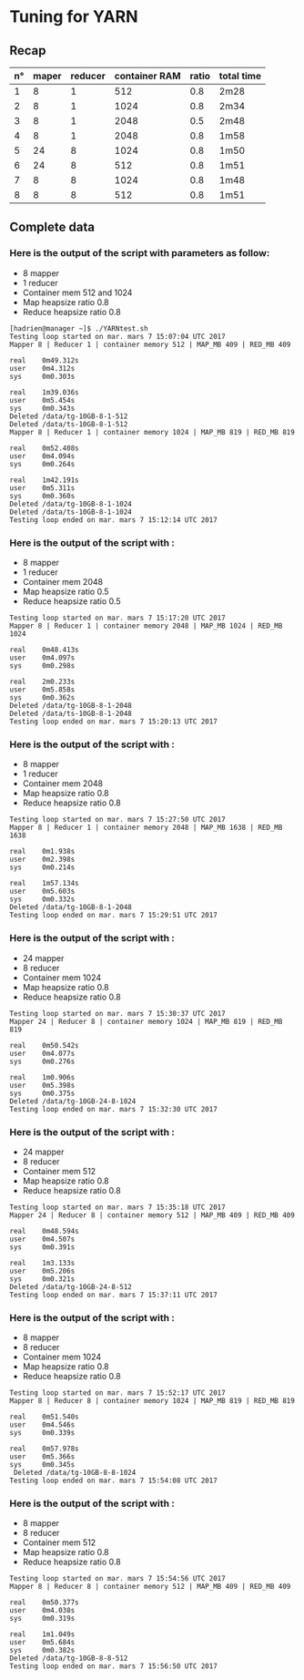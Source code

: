 # Tuning for YARN

## Recap

| n° | maper | reducer | container RAM | ratio | total time  |
|----|-------|---------|---------------|-------|-------------|
|  1 |     8 |       1 |           512 |   0.8 |        2m28 |
|  2 |     8 |       1 |          1024 |   0.8 |        2m34 |
|  3 |     8 |       1 |          2048 |   0.5 |        2m48 |
|  4 |     8 |       1 |          2048 |   0.8 |        1m58 |
|  5 |    24 |       8 |          1024 |   0.8 |        1m50 |
|  6 |    24 |       8 |           512 |   0.8 |        1m51 |
|  7 |     8 |       8 |          1024 |   0.8 |        1m48 |
|  8 |     8 |       8 |           512 |   0.8 |        1m51 |


## Complete data
### Here is the output of the script with parameters as follow:
  - 8 mapper
  - 1 reducer
  - Container mem 512 and 1024
  - Map heapsize ratio 0.8
  - Reduce heapsize ratio 0.8

```
[hadrien@manager ~]$ ./YARNtest.sh
Testing loop started on mar. mars 7 15:07:04 UTC 2017
Mapper 8 | Reducer 1 | container memory 512 | MAP_MB 409 | RED_MB 409

real    0m49.312s
user    0m4.312s
sys     0m0.303s

real    1m39.036s
user    0m5.454s
sys     0m0.343s
Deleted /data/tg-10GB-8-1-512
Deleted /data/ts-10GB-8-1-512
Mapper 8 | Reducer 1 | container memory 1024 | MAP_MB 819 | RED_MB 819

real    0m52.408s
user    0m4.094s
sys     0m0.264s

real    1m42.191s
user    0m5.311s
sys     0m0.360s
Deleted /data/tg-10GB-8-1-1024
Deleted /data/ts-10GB-8-1-1024
Testing loop ended on mar. mars 7 15:12:14 UTC 2017
```

### Here is the output of the script with :
  - 8 mapper
  - 1 reducer
  - Container mem 2048
  - Map heapsize ratio 0.5
  - Reduce heapsize ratio 0.5

```
Testing loop started on mar. mars 7 15:17:20 UTC 2017
Mapper 8 | Reducer 1 | container memory 2048 | MAP_MB 1024 | RED_MB 1024

real    0m48.413s
user    0m4.097s
sys     0m0.298s

real    2m0.233s
user    0m5.858s
sys     0m0.362s
Deleted /data/tg-10GB-8-1-2048
Deleted /data/ts-10GB-8-1-2048
Testing loop ended on mar. mars 7 15:20:13 UTC 2017
```

### Here is the output of the script with :
  - 8 mapper
  - 1 reducer
  - Container mem 2048
  - Map heapsize ratio 0.8
  - Reduce heapsize ratio 0.8

```
Testing loop started on mar. mars 7 15:27:50 UTC 2017
Mapper 8 | Reducer 1 | container memory 2048 | MAP_MB 1638 | RED_MB 1638

real    0m1.938s
user    0m2.398s
sys     0m0.214s

real    1m57.134s
user    0m5.603s
sys     0m0.332s
Deleted /data/tg-10GB-8-1-2048
Testing loop ended on mar. mars 7 15:29:51 UTC 2017
```

### Here is the output of the script with :
  - 24 mapper
  - 8 reducer
  - Container mem 1024
  - Map heapsize ratio 0.8
  - Reduce heapsize ratio 0.8

```
Testing loop started on mar. mars 7 15:30:37 UTC 2017
Mapper 24 | Reducer 8 | container memory 1024 | MAP_MB 819 | RED_MB 819

real    0m50.542s
user    0m4.077s
sys     0m0.276s

real    1m0.906s
user    0m5.398s
sys     0m0.375s
Deleted /data/tg-10GB-24-8-1024
Testing loop ended on mar. mars 7 15:32:30 UTC 2017
```

### Here is the output of the script with :
  - 24 mapper
  - 8 reducer
  - Container mem 512
  - Map heapsize ratio 0.8
  - Reduce heapsize ratio 0.8

```
Testing loop started on mar. mars 7 15:35:18 UTC 2017
Mapper 24 | Reducer 8 | container memory 512 | MAP_MB 409 | RED_MB 409

real    0m48.594s
user    0m4.507s
sys     0m0.391s

real    1m3.133s
user    0m5.206s
sys     0m0.321s
Deleted /data/tg-10GB-24-8-512
Testing loop ended on mar. mars 7 15:37:11 UTC 2017
```

### Here is the output of the script with :
  - 8 mapper
  - 8 reducer
  - Container mem 1024
  - Map heapsize ratio 0.8
  - Reduce heapsize ratio 0.8

```
Testing loop started on mar. mars 7 15:52:17 UTC 2017
Mapper 8 | Reducer 8 | container memory 1024 | MAP_MB 819 | RED_MB 819

real    0m51.540s
user    0m4.546s
sys     0m0.339s

real    0m57.978s
user    0m5.366s
sys     0m0.345s
 Deleted /data/tg-10GB-8-8-1024
Testing loop ended on mar. mars 7 15:54:08 UTC 2017
```

### Here is the output of the script with :
  - 8 mapper
  - 8 reducer
  - Container mem 512
  - Map heapsize ratio 0.8
  - Reduce heapsize ratio 0.8

```
Testing loop started on mar. mars 7 15:54:56 UTC 2017
Mapper 8 | Reducer 8 | container memory 512 | MAP_MB 409 | RED_MB 409

real    0m50.377s
user    0m4.038s
sys     0m0.319s

real    1m1.049s
user    0m5.684s
sys     0m0.382s
Deleted /data/tg-10GB-8-8-512
Testing loop ended on mar. mars 7 15:56:50 UTC 2017
```
